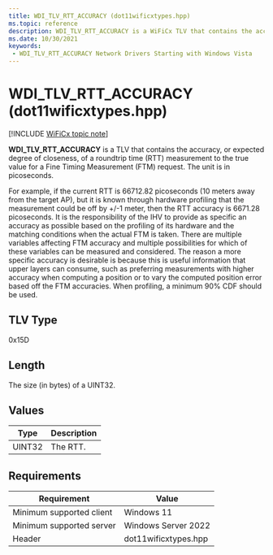 ```yaml
---
title: WDI_TLV_RTT_ACCURACY (dot11wificxtypes.hpp)
ms.topic: reference
description: WDI_TLV_RTT_ACCURACY is a WiFiCx TLV that contains the accuracy, or expected degree of closeness, of a RTT measurement to the true value for a FTM request.
ms.date: 10/30/2021
keywords:
 - WDI_TLV_RTT_ACCURACY Network Drivers Starting with Windows Vista
---
```


# WDI_TLV_RTT_ACCURACY (dot11wificxtypes.hpp)

[!INCLUDE [WiFiCx topic note](../includes/wificx-version-warning.md)]

**WDI_TLV_RTT_ACCURACY** is a TLV that contains the accuracy, or expected degree of closeness, of a roundtrip time (RTT) measurement to the true value for a Fine Timing Measurement (FTM) request. The unit is in picoseconds.

For example, if the current RTT is 66712.82 picoseconds (10 meters away from the target AP), but it is known through hardware profiling that the measurement could be off by +/-1 meter, then the RTT accuracy is 6671.28 picoseconds. It is the responsibility of the IHV to provide as specific an accuracy as possible based on the profiling of its hardware and the matching conditions when the actual FTM is taken. There are multiple variables affecting FTM accuracy and multiple possibilities for which of these variables can be measured and considered. The reason a more specific accuracy is desirable is because this is useful information that upper layers can consume, such as preferring measurements with higher accuracy when computing a position or to vary the computed position error based off the FTM accuracies. When profiling, a minimum 90% CDF should be used. 

## TLV Type

0x15D

## Length

The size (in bytes) of a UINT32.

## Values

| Type | Description |
| --- | --- |
| UINT32 | The RTT. |

## Requirements

|Requirement|Value|
|--- |--- |
|Minimum supported client|Windows 11|
|Minimum supported server|Windows Server 2022|
|Header|dot11wificxtypes.hpp|
